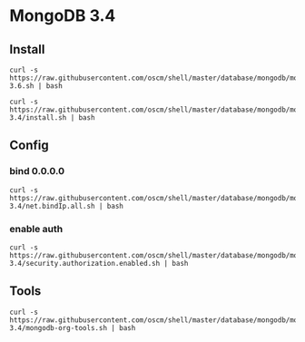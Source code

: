 MongoDB 3.4 
=====

## Install 

	curl -s https://raw.githubusercontent.com/oscm/shell/master/database/mongodb/mongodb.org/mongodb-3.6.sh | bash

	curl -s https://raw.githubusercontent.com/oscm/shell/master/database/mongodb/mongodb-3.4/install.sh | bash
	
## Config

### bind 0.0.0.0
	
	curl -s https://raw.githubusercontent.com/oscm/shell/master/database/mongodb/mongodb-3.4/net.bindIp.all.sh | bash
	
### enable auth
	
	curl -s https://raw.githubusercontent.com/oscm/shell/master/database/mongodb/mongodb-3.4/security.authorization.enabled.sh | bash
	
	
## Tools

	curl -s https://raw.githubusercontent.com/oscm/shell/master/database/mongodb/mongodb-3.4/mongodb-org-tools.sh | bash
	
	